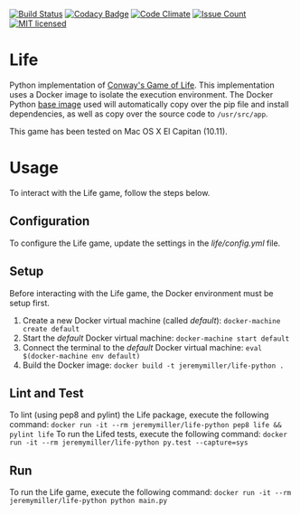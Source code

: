 [![Build Status](https://travis-ci.org/jeremy-miller/life-python.svg?branch=master)](https://travis-ci.org/jeremy-miller/life-python)
[![Codacy Badge](https://api.codacy.com/project/badge/grade/9022f54b73704803ac5993f4ed08a874)](https://www.codacy.com/app/jgmiller88/life-python)
[![Code Climate](https://codeclimate.com/github/jeremy-miller/life-python/badges/gpa.svg)](https://codeclimate.com/github/jeremy-miller/life-python)
[![Issue Count](https://codeclimate.com/github/jeremy-miller/life-python/badges/issue_count.svg)](https://codeclimate.com/github/jeremy-miller/life-python)
[![MIT licensed](https://img.shields.io/badge/license-MIT-blue.svg)](https://raw.githubusercontent.com/hyperium/hyper/master/LICENSE)

# Life
Python implementation of [Conway's Game of Life](https://en.wikipedia.org/wiki/Conway%27s_Game_of_Life).
This implementation uses a Docker image to isolate the execution environment.  The Docker Python [base image](https://hub.docker.com/_/python/)
used will automatically copy over the pip file and install dependencies, as well as copy over the source code to ```/usr/src/app```.

This game has been tested on Mac OS X El Capitan (10.11).

# Usage
To interact with the Life game, follow the steps below.

## Configuration
To configure the Life game, update the settings in the *life/config.yml* file.

## Setup
Before interacting with the Life game, the Docker environment must be setup first.

1. Create a new Docker virtual machine (called *default*): ```docker-machine create default```
2. Start the *default* Docker virtual machine: ```docker-machine start default```
3. Connect the terminal to the *default* Docker virtual machine: ```eval $(docker-machine env default)```
4. Build the Docker image: ```docker build -t jeremymiller/life-python .```

## Lint and Test
To lint (using pep8 and pylint) the Life package, execute the following command: ```docker run -it --rm jeremymiller/life-python pep8 life && pylint life```
To run the Lifed tests, execute the following command: ```docker run -it --rm jeremymiller/life-python py.test --capture=sys```

## Run
To run the Life game, execute the following command: ```docker run -it --rm jeremymiller/life-python python main.py```
